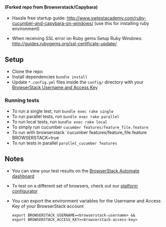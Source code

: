 #### (Forked repo from Browserstack/Capybara)


* Hassle free startup guide: http://www.swtestacademy.com/ruby-cucumber-and-capybara-on-windows/ (use this for installing ruby environment)

* When receiving SSL error on Ruby gems
Setup Ruby Windows:
http://guides.rubygems.org/ssl-certificate-update/



## Setup
* Clone the repo
* Install dependencies `bundle install`
* Update `*.config.yml` files inside the `config/` directory with your [BrowserStack Username and Access Key](https://www.browserstack.com/accounts/settings)

### Running tests
* To run a single test, run `bundle exec rake single`
* To run parallel tests, run `bundle exec rake parallel`
* To run local tests, run `bundle exec rake local`
* To simply run cucumber `cucumber features/feature_file.feature`
* To run with browserstack `cucumber features/feature_file.feature BROWSERSTACK=true
* To run tests in parallel `parallel_cucumber features`


## Notes
* You can view your test results on the [BrowserStack Automate dashboard](https://www.browserstack.com/automate)
* To test on a different set of browsers, check out our [platform configurator](https://www.browserstack.com/automate/ruby#setting-os-and-browser)
* You can export the environment variables for the Username and Access Key of your BrowserStack account
  
  ```
  export BROWSERSTACK_USERNAME=<browserstack-username> &&
  export BROWSERSTACK_ACCESS_KEY=<browserstack-access-key>
  ```
